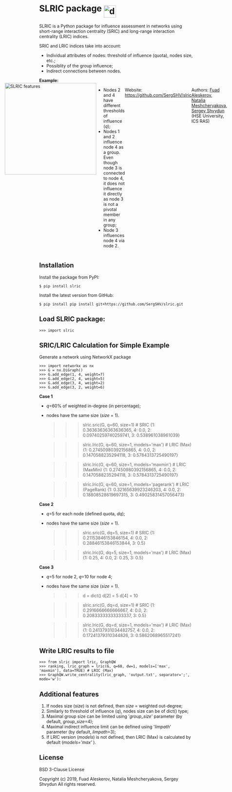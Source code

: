 # SLRIC package  <img align="middle" src="https://www.hse.ru/data/2019/03/29/1187981536/slric.png" alt="drawing" width="40"/>

<p>SLRIC is a Python package for influence assessment in networks using short-range interaction centrality (SRIC) and long-range interaction centrality (LRIC) indices.</p>
<div>
<p>SRIC and LRIC indices take into account:</p>
<ul>
<li>Individual attributes of nodes: threshold of influence (quota), nodes size, etc.;</li>
<li>Possiblity of the group influence;</li>
<li>Indirect connections between nodes.</li>
</ul>
</div>
<b>Example:</b>
<div style="display: flex; justify-content: center;">
  <img src="https://www.hse.ru/data/2019/03/29/1187981382/graph.png" alt="SLRIC features" width="300"/>
<ul>
<li>Nodes 2 and 4 have different thresholds of influence (<i>q</i>);</li>
<li>Nodes 1 and 2 influence node 4 as a group. Even though node 3 is connected to node 4, it does not influence it directly as node 3 is not a pivotal member in any group;</li>
<li>Node 3 influences node 4 via node 2.</li>
</ul>
<p>Website: <a href="https://github.com/SergSHV/slric" rel="nofollow">https://github.com/SergSHV/slric</a>
<p>Authors: <a href="https://www.hse.ru/en/org/persons/140159" rel="nofollow">Fuad Aleskerov</a>, <a href="https://www.hse.ru/en/staff/natamesc" rel="nofollow">Natalia Meshcheryakova</a>, <a href="https://www.hse.ru/en/staff/Shv" rel="nofollow">Sergey Shvydun</a> (HSE University, ICS RAS)</div>

## Installation
Install the package from PyPI:

    $ pip install slric

Install the latest version from GitHub:

    $ pip install pip install git+https://github.com/SergSHV/slric.git

## Load SLRIC package:


    >>> import slric


## SRIC/LRIC Calculation for Simple Example

Generate a network using NetworkX package 


    >>> import networkx as nx
    >>> G = nx.DiGraph()
    >>> G.add_edge(1, 4, weight=7)
    >>> G.add_edge(2, 4, weight=5)
    >>> G.add_edge(3, 4, weight=2)
    >>> G.add_edge(3, 2, weight=6) 


**Case 1**
- *q*=60% of weighted in-degree (in percentage);
-  nodes have the same size (*size* = 1).

 
    >>> slric.sric(G, q=60, size=1) # SRIC 
    {1: 0.36363636363636365, 4: 0.0, 2: 0.09740259740259741, 3: 0.538961038961039}


    >>> slric.lric(G, q=60, size=1, models='max') # LRIC (Max) 
    {1: 0.27450980392156865, 4: 0.0, 2: 0.1470588235294118, 3: 0.5784313725490197}


    >>> slric.lric(G, q=60, size=1, models='maxmin') # LRIC (MaxMin)
    {1: 0.27450980392156865, 4: 0.0, 2: 0.1470588235294118, 3: 0.5784313725490197}


    >>> slric.lric(G, q=60, size=1, models='pagerank') # LRIC (PageRank)
    {1: 0.32165639923246203, 4: 0.0, 2: 0.18808528619697315, 3: 0.49025831457056473}
 
 
 **Case 2** 
- *q*=5 for each node (defined quota, *dq*);
- nodes have the same size (*size* = 1).

 
    
    >>> slric.sric(G, dq=5, size=1) # SRIC
    {1: 0.21153846153846154, 4: 0.0, 2: 0.28846153846153844, 3: 0.5}
    
    >>> slric.lric(G, dq=5, size=1, models='max') # LRIC (Max)
    {1: 0.25, 4: 0.0, 2: 0.25, 3: 0.5}


**Case 3** 
- *q*=5 for node 2, *q*=10 for node 4;
- nodes have the same size (*size* = 1).


    >>> d = dict()
    >>> d[2] = 5
    >>> d[4] = 10
    
    >>> slric.sric(G, dq=d, size=1) # SRIC
    {1: 0.2916666666666667, 4: 0.0, 2: 0.20833333333333337, 3: 0.5}
    
    >>> slric.lric(G, dq=d, size=1, models='max') # LRIC (Max)
    {1: 0.24137931034482757, 4: 0.0, 2: 0.17241379310344826, 3: 0.5862068965517241}


## Write LRIC results to file
    >>> from slric import lric, GraphQW
    >>> ranking, lric_graph = lric(G, q=60, dw=1, models=['max', 'maxmin'], data=TRUE) # LRIC (Max) 
    >>> GraphQW.write_centrality(lric_graph, 'output.txt', separator=';', mode='w'):


## Additional features
1) If nodes size (*size*) is not defined, then *size* = weighted out-degree;
2) Similarly to threshold of influence (*q*), nodes size can be of dict() type;
3) Maximal group size can be limited using '*group_size*' parameter (by default, *group_size*=4);
4) Maximal indirect influence limit can be defined using '*limpath*' parameter (by default, *limpath*=3);
5) If LRIC version (*models*) is not defined, then LRIC (Max) is calculated by default (*models='max'* ).

## License

BSD 3-Clause License

Copyright (c) 2019, Fuad Aleskerov, Natalia Meshcheryakova, Sergey Shvydun
All rights reserved.
